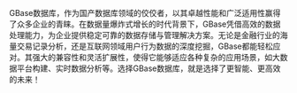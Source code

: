 GBase数据库，作为国产数据库领域的佼佼者，以其卓越性能和广泛适用性赢得了众多企业的青睐。在数据量爆炸式增长的时代背景下，GBase凭借高效的数据处理能力，为企业提供稳定可靠的数据存储与管理解决方案。无论是金融行业的海量交易记录分析，还是互联网领域用户行为数据的深度挖掘，GBase都能轻松应对。其强大的兼容性和灵活扩展性，使得它能够适应各种复杂的应用场景，如大数据平台构建、实时数据分析等。选择GBase数据库，就是选择了更智能、更高效的未来！